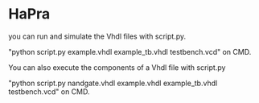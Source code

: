 # HaPra
you can run and simulate the Vhdl files with script.py.

"python script.py example.vhdl example_tb.vhdl testbench.vcd" on CMD.

You can also execute the components of a Vhdl file with script.py

"python script.py nandgate.vhdl example.vhdl example_tb.vhdl testbench.vcd" on CMD.
